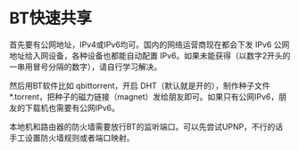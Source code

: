 # BT快速共享

首先要有公网地址，IPv4或IPv6均可。国内的网络运营商现在都会下发 IPv6 公网地址给入网设备，各种设备也都能自动配置 IPv6。如果未能获得（以数字2开头的一串用冒号分隔的数字），请自行学习解决。

然后用BT软件比如 qbittorrent，开启 DHT（默认就是开的），制作种子文件 *.torrent，把种子的磁力链接（magnet）发给朋友即可。如果只有公网IPv6，朋友的下载机也需要有公网IPv6。

本地机和路由器的防火墙需要放行BT的监听端口。可以先尝试UPNP，不行的话手工设置防火墙规则或者端口映射。

